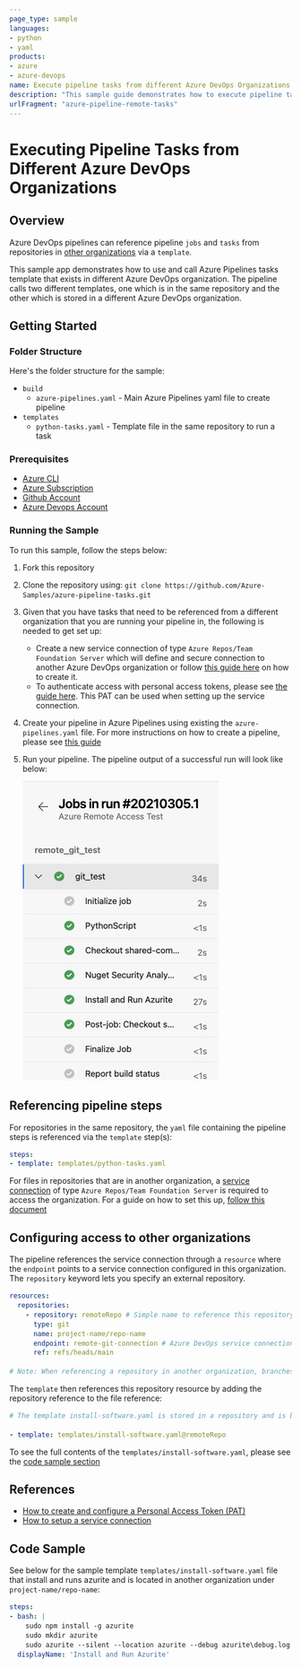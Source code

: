 ```yaml
---
page_type: sample
languages:
- python
- yaml
products:
- azure
- azure-devops
name: Execute pipeline tasks from different Azure DevOps Organizations
description: "This sample guide demonstrates how to execute pipeline tasks that are in different Azure DevOps Organizations."
urlFragment: "azure-pipeline-remote-tasks"
---
```


# Executing Pipeline Tasks from Different Azure DevOps Organizations

## Overview

Azure DevOps pipelines can reference pipeline `jobs` and `tasks` from repositories in [other organizations](https://docs.microsoft.com/en-us/azure/devops/pipelines/process/templates?view=azure-devops#use-other-repositories) via a `template`.

This sample app demonstrates how to use and call Azure Pipelines tasks template that exists in different Azure DevOps organization. The pipeline calls two different templates, one which is in the same repository and the other which is stored in a different Azure DevOps organization.

## Getting Started

### Folder Structure

Here's the folder structure for the sample:

- `build`
  - `azure-pipelines.yaml` - Main Azure Pipelines yaml file to create pipeline
- `templates`
  - `python-tasks.yaml` - Template file in the same repository to run a task

### Prerequisites

- [Azure CLI](https://docs.microsoft.com/en-us/cli/azure/install-azure-cli?view=azure-cli-latest)
- [Azure Subscription](https://azure.microsoft.com/en-us/)
- [Github Account](https://github.com/)
- [Azure Devops Account](https://www.dev.azure.com/)

### Running the Sample

To run this sample, follow the steps below:

1. Fork this repository

2. Clone the repository using: `git clone https://github.com/Azure-Samples/azure-pipeline-tasks.git`

3. Given that you have tasks that need to be referenced from a different organization that you are running your pipeline in, the following is needed to get set up:

   - Create a new service connection of type `Azure Repos/Team Foundation Server` which will define and secure connection to another Azure DevOps organization or follow [this guide here](./docs/guide-to-setup-service-connection.md) on how to create it.
   - To authenticate access with personal access tokens, please see [the guide here](./docs/guide-to-creating-a-pat.md). This PAT can be used when setting up the service connection.

4. Create your pipeline in Azure Pipelines using existing the `azure-pipelines.yaml` file. For more instructions on how to create a pipeline, please see [this guide](https://docs.microsoft.com/en-us/azure/devops/pipelines/create-first-pipeline?view=azure-devops&tabs=python%2Ctfs-2018-2%2Cbrowser#create-your-first-python-pipeline)

5. Run your pipeline. The pipeline output of a successful run will look like below:

    ![pipeline](./docs/assets/remote-repo-pipeline.png)

## Referencing pipeline steps

For repositories in the same repository, the `yaml` file containing the pipeline steps is referenced via the `template` step(s):

```yaml
steps:
- template: templates/python-tasks.yaml
```

For files in repositories that are in another organization, a [service connection](https://docs.microsoft.com/en-us/azure/devops/pipelines/library/service-endpoints?view=azure-devops&tabs=yaml) of type `Azure Repos/Team Foundation Server` is required to access the organization. For a guide on how to set this up, [follow this document](./docs/guide-to-setup-service-connection.md)

## Configuring access to other organizations

The pipeline references the service connection through a `resource` where the `endpoint` points to a service connection configured in this organization. The `repository` keyword lets you specify an external repository.

```yaml
resources:
  repositories: 
    - repository: remoteRepo # Simple name to reference this repository at a later step
      type: git
      name: project-name/repo-name
      endpoint: remote-git-connection # Azure DevOps service connection
      ref: refs/heads/main 
      
# Note: When referencing a repository in another organization, branches may need to be set explicitly using `ref` in the repository definition even when a file is located in the other organization's default branch.
```

The `template` then references this repository resource by adding the repository reference to the file reference:

```yaml
# The template install-software.yaml is stored in a repository and is being called from a piepline that exists in another repository. The syntax of using @remoteRepo allows the calling piepline to get the remoteRepo reference that was defined above and resolve it.

- template: templates/install-software.yaml@remoteRepo
```

To see the full contents of the `templates/install-software.yaml`, please see the [code sample section](#code-sample)

## References

- [How to create and configure a Personal Access Token (PAT)](./docs/guide-to-creating-a-pat.md)
- [How to setup a service connection](./docs/guide-to-setup-service-connection.md)

## Code Sample

See below for the sample template `templates/install-software.yaml` file that install and runs azurite and is located in another organization under `project-name/repo-name`:

```yaml
steps:  
- bash: |
    sudo npm install -g azurite
    sudo mkdir azurite
    sudo azurite --silent --location azurite --debug azurite\debug.log &
  displayName: 'Install and Run Azurite'
```
